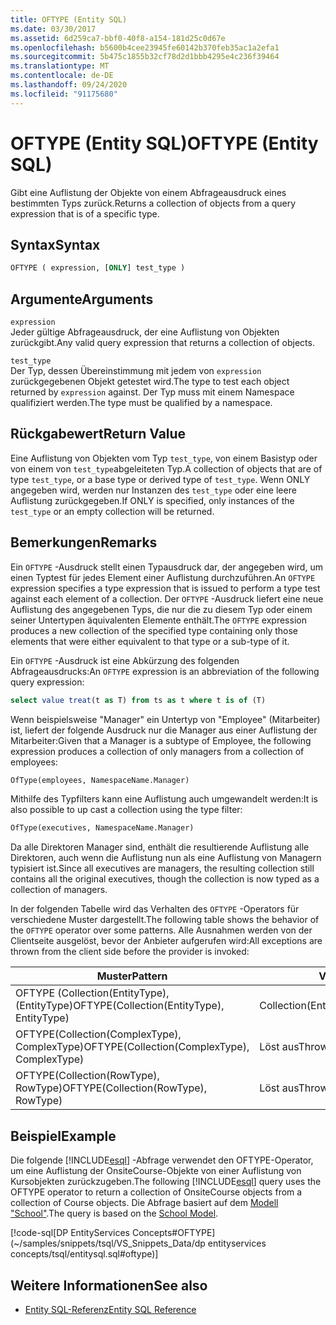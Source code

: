 ```yaml
---
title: OFTYPE (Entity SQL)
ms.date: 03/30/2017
ms.assetid: 6d259ca7-bbf0-40f8-a154-181d25c0d67e
ms.openlocfilehash: b5600b4cee23945fe60142b370feb35ac1a2efa1
ms.sourcegitcommit: 5b475c1855b32cf78d2d1bbb4295e4c236f39464
ms.translationtype: MT
ms.contentlocale: de-DE
ms.lasthandoff: 09/24/2020
ms.locfileid: "91175680"
---
```

# <a name="oftype-entity-sql"></a><span data-ttu-id="7d4de-102">OFTYPE (Entity SQL)</span><span class="sxs-lookup"><span data-stu-id="7d4de-102">OFTYPE (Entity SQL)</span></span>

<span data-ttu-id="7d4de-103">Gibt eine Auflistung der Objekte von einem Abfrageausdruck eines bestimmten Typs zurück.</span><span class="sxs-lookup"><span data-stu-id="7d4de-103">Returns a collection of objects from a query expression that is of a specific type.</span></span>  
  
## <a name="syntax"></a><span data-ttu-id="7d4de-104">Syntax</span><span class="sxs-lookup"><span data-stu-id="7d4de-104">Syntax</span></span>  
  
```sql  
OFTYPE ( expression, [ONLY] test_type )  
```  
  
## <a name="arguments"></a><span data-ttu-id="7d4de-105">Argumente</span><span class="sxs-lookup"><span data-stu-id="7d4de-105">Arguments</span></span>  

 `expression`  
 <span data-ttu-id="7d4de-106">Jeder gültige Abfrageausdruck, der eine Auflistung von Objekten zurückgibt.</span><span class="sxs-lookup"><span data-stu-id="7d4de-106">Any valid query expression that returns a collection of objects.</span></span>  
  
 `test_type`  
 <span data-ttu-id="7d4de-107">Der Typ, dessen Übereinstimmung mit jedem von `expression` zurückgegebenen Objekt getestet wird.</span><span class="sxs-lookup"><span data-stu-id="7d4de-107">The type to test each object returned by `expression` against.</span></span> <span data-ttu-id="7d4de-108">Der Typ muss mit einem Namespace qualifiziert werden.</span><span class="sxs-lookup"><span data-stu-id="7d4de-108">The type must be qualified by a namespace.</span></span>  
  
## <a name="return-value"></a><span data-ttu-id="7d4de-109">Rückgabewert</span><span class="sxs-lookup"><span data-stu-id="7d4de-109">Return Value</span></span>  

 <span data-ttu-id="7d4de-110">Eine Auflistung von Objekten vom Typ `test_type`, von einem Basistyp oder von einem von `test_type`abgeleiteten Typ.</span><span class="sxs-lookup"><span data-stu-id="7d4de-110">A collection of objects that are of type `test_type`, or a base type or derived type of `test_type`.</span></span> <span data-ttu-id="7d4de-111">Wenn ONLY angegeben wird, werden nur Instanzen des `test_type` oder eine leere Auflistung zurückgegeben.</span><span class="sxs-lookup"><span data-stu-id="7d4de-111">If ONLY is specified, only instances of the `test_type` or an empty collection will be returned.</span></span>  
  
## <a name="remarks"></a><span data-ttu-id="7d4de-112">Bemerkungen</span><span class="sxs-lookup"><span data-stu-id="7d4de-112">Remarks</span></span>  

 <span data-ttu-id="7d4de-113">Ein `OFTYPE` -Ausdruck stellt einen Typausdruck dar, der angegeben wird, um einen Typtest für jedes Element einer Auflistung durchzuführen.</span><span class="sxs-lookup"><span data-stu-id="7d4de-113">An `OFTYPE` expression specifies a type expression that is issued to perform a type test against each element of a collection.</span></span>  <span data-ttu-id="7d4de-114">Der `OFTYPE` -Ausdruck liefert eine neue Auflistung des angegebenen Typs, die nur die zu diesem Typ oder einem seiner Untertypen äquivalenten Elemente enthält.</span><span class="sxs-lookup"><span data-stu-id="7d4de-114">The `OFTYPE` expression produces a new collection of the specified type containing only those elements that were either equivalent to that type or a sub-type of it.</span></span>  
  
 <span data-ttu-id="7d4de-115">Ein `OFTYPE` -Ausdruck ist eine Abkürzung des folgenden Abfrageausdrucks:</span><span class="sxs-lookup"><span data-stu-id="7d4de-115">An `OFTYPE` expression is an abbreviation of the following query expression:</span></span>  
  
```sql  
select value treat(t as T) from ts as t where t is of (T)  
```  
  
 <span data-ttu-id="7d4de-116">Wenn beispielsweise "Manager" ein Untertyp von "Employee" (Mitarbeiter) ist, liefert der folgende Ausdruck nur die Manager aus einer Auflistung der Mitarbeiter:</span><span class="sxs-lookup"><span data-stu-id="7d4de-116">Given that a Manager is a subtype of Employee, the following expression produces a collection of only managers from a collection of employees:</span></span>  
  
```sql  
OfType(employees, NamespaceName.Manager)  
```  
  
 <span data-ttu-id="7d4de-117">Mithilfe des Typfilters kann eine Auflistung auch umgewandelt werden:</span><span class="sxs-lookup"><span data-stu-id="7d4de-117">It is also possible to up cast a collection using the type filter:</span></span>  
  
```sql
OfType(executives, NamespaceName.Manager)  
```  
  
 <span data-ttu-id="7d4de-118">Da alle Direktoren Manager sind, enthält die resultierende Auflistung alle Direktoren, auch wenn die Auflistung nun als eine Auflistung von Managern typisiert ist.</span><span class="sxs-lookup"><span data-stu-id="7d4de-118">Since all executives are managers, the resulting collection still contains all the original executives, though the collection is now typed as a collection of managers.</span></span>  
  
 <span data-ttu-id="7d4de-119">In der folgenden Tabelle wird das Verhalten des `OFTYPE` -Operators für verschiedene Muster dargestellt.</span><span class="sxs-lookup"><span data-stu-id="7d4de-119">The following table shows the behavior of the `OFTYPE` operator over some patterns.</span></span> <span data-ttu-id="7d4de-120">Alle Ausnahmen werden von der Clientseite ausgelöst, bevor der Anbieter aufgerufen wird:</span><span class="sxs-lookup"><span data-stu-id="7d4de-120">All exceptions are thrown from the client side before the provider is invoked:</span></span>  
  
|<span data-ttu-id="7d4de-121">Muster</span><span class="sxs-lookup"><span data-stu-id="7d4de-121">Pattern</span></span>|<span data-ttu-id="7d4de-122">Verhalten</span><span class="sxs-lookup"><span data-stu-id="7d4de-122">Behavior</span></span>|  
|-------------|--------------|  
|<span data-ttu-id="7d4de-123">OFTYPE (Collection(EntityType), (EntityType)</span><span class="sxs-lookup"><span data-stu-id="7d4de-123">OFTYPE(Collection(EntityType), EntityType)</span></span>|<span data-ttu-id="7d4de-124">Collection(EntityType)</span><span class="sxs-lookup"><span data-stu-id="7d4de-124">Collection(EntityType)</span></span>|  
|<span data-ttu-id="7d4de-125">OFTYPE(Collection(ComplexType), ComplexType)</span><span class="sxs-lookup"><span data-stu-id="7d4de-125">OFTYPE(Collection(ComplexType), ComplexType)</span></span>|<span data-ttu-id="7d4de-126">Löst aus</span><span class="sxs-lookup"><span data-stu-id="7d4de-126">Throws</span></span>|  
|<span data-ttu-id="7d4de-127">OFTYPE(Collection(RowType), RowType)</span><span class="sxs-lookup"><span data-stu-id="7d4de-127">OFTYPE(Collection(RowType), RowType)</span></span>|<span data-ttu-id="7d4de-128">Löst aus</span><span class="sxs-lookup"><span data-stu-id="7d4de-128">Throws</span></span>|  
  
## <a name="example"></a><span data-ttu-id="7d4de-129">Beispiel</span><span class="sxs-lookup"><span data-stu-id="7d4de-129">Example</span></span>  

 <span data-ttu-id="7d4de-130">Die folgende [!INCLUDE[esql](../../../../../../includes/esql-md.md)] -Abfrage verwendet den OFTYPE-Operator, um eine Auflistung der OnsiteCourse-Objekte von einer Auflistung von Kursobjekten zurückzugeben.</span><span class="sxs-lookup"><span data-stu-id="7d4de-130">The following [!INCLUDE[esql](../../../../../../includes/esql-md.md)] query uses the OFTYPE operator to return a collection of OnsiteCourse objects from a collection of Course objects.</span></span> <span data-ttu-id="7d4de-131">Die Abfrage basiert auf dem [Modell "School"](/previous-versions/dotnet/netframework-4.0/bb896300(v=vs.100)).</span><span class="sxs-lookup"><span data-stu-id="7d4de-131">The query is based on the [School Model](/previous-versions/dotnet/netframework-4.0/bb896300(v=vs.100)).</span></span>  
  
 [!code-sql[DP EntityServices Concepts#OFTYPE](~/samples/snippets/tsql/VS_Snippets_Data/dp entityservices concepts/tsql/entitysql.sql#oftype)]  
  
## <a name="see-also"></a><span data-ttu-id="7d4de-132">Weitere Informationen</span><span class="sxs-lookup"><span data-stu-id="7d4de-132">See also</span></span>

- [<span data-ttu-id="7d4de-133">Entity SQL-Referenz</span><span class="sxs-lookup"><span data-stu-id="7d4de-133">Entity SQL Reference</span></span>](entity-sql-reference.md)
